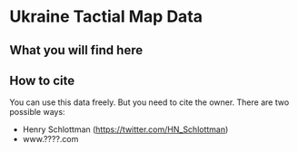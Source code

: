 # Ukraine Tactial Map Data
## What you will find here

## How to cite
You can use this data freely. But you need to cite the owner. There are two possible ways:
* Henry Schlottman (https://twitter.com/HN_Schlottman)
* www.????.com